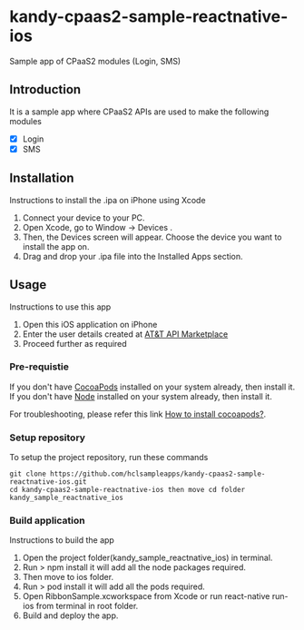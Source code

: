 # kandy-cpaas2-sample-reactnative-ios
Sample app of CPaaS2 modules (Login, SMS)

## Introduction
It is a sample app where CPaaS2 APIs are used to make the following modules

- [x] Login
- [x] SMS

## Installation
Instructions to install the .ipa on iPhone using Xcode

1. Connect your device to your PC.
2. Open Xcode, go to Window → Devices .
3. Then, the Devices screen will appear. Choose the device you want to install the app on.
4. Drag and drop your .ipa file into the Installed Apps section.

## Usage
Instructions to use this app

1. Open this iOS application on iPhone
2. Enter the user details created at [AT&T API Marketplace](https://apimarket.att.com/)
3. Proceed further as required

### Pre-requistie
If you don't have [CocoaPods](https://cocoapods.org/) installed on your system already, then install it.
If you don't have [Node](https://nodejs.org/en/download/) installed on your system already, then install it.


For troubleshooting, please refer this link [How to install cocoapods?](https://stackoverflow.com/questions/20755044/how-to-install-cocoapods).

### Setup repository
To setup the project repository, run these commands

```
git clone https://github.com/hclsampleapps/kandy-cpaas2-sample-reactnative-ios.git
cd kandy-cpaas2-sample-reactnative-ios then move cd folder kandy_sample_reactnative_ios
```

### Build application
Instructions to build the app

1. Open the project folder(kandy_sample_reactnative_ios) in terminal.
2. Run > npm install it will add all the node packages required.
3. Then move to ios folder.
4. Run > pod install it will add all the pods required.
4. Open RibbonSample.xcworkspace from Xcode or run react-native run-ios from terminal in root folder.
5. Build and deploy the app.


